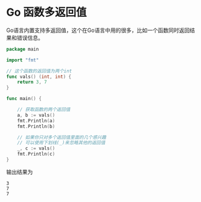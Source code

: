 # Go 函数多返回值

Go语言内置支持多返回值，这个在Go语言中用的很多，比如一个函数同时返回结果和错误信息。

```go
package main

import "fmt"

// 这个函数的返回值为两个int
func vals() (int, int) {
	return 3, 7
}

func main() {

	// 获取函数的两个返回值
	a, b := vals()
	fmt.Println(a)
	fmt.Println(b)

	// 如果你只对多个返回值里面的几个感兴趣
	// 可以使用下划线(_)来忽略其他的返回值
	_, c := vals()
	fmt.Println(c)
}
```
输出结果为

```
3
7
7
```